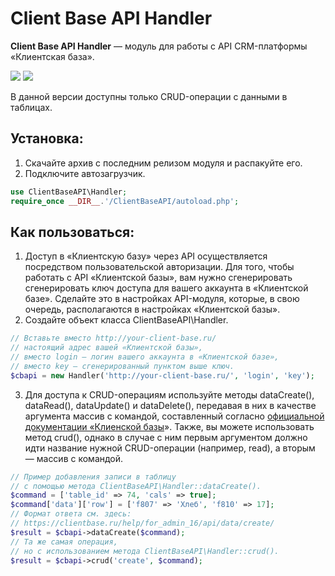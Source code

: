 # Client Base API Handler
**Client Base API Handler** — модуль для работы с API CRM-платформы «Клиентская база».

![](https://img.shields.io/badge/PHP-7%2B-yellow) ![](https://img.shields.io/badge/version-0.5-informational)

В данной версии доступны только CRUD-операции с данными в таблицах.

## Установка:
1. Скачайте архив с последним релизом модуля и распакуйте его.
2. Подключите автозагрузчик.
```php
use ClientBaseAPI\Handler;
require_once __DIR__.'/ClientBaseAPI/autoload.php';
```

## Как пользоваться:
1. Доступ в «Клиентскую базу» через API осуществляется посредством пользовательской авторизации. Для того, чтобы работать с API «Клиентской базы», вам нужно сгенерировать сгенерировать ключ доступа для вашего аккаунта в «Клиентской базе». Сделайте это в настройках API-модуля, которые, в свою очередь, располагаются в настройках «Клиентской базы».
2. Создайте объект класса ClientBaseAPI\Handler.
```php
// Вставьте вместо http://your-client-base.ru/
// настоящий адрес вашей «Клиентской базы»,
// вместо login — логин вашего аккаунта в «Клиентской базе»,
// вместо key — сгенерированный пунктом выше ключ.
$cbapi = new Handler('http://your-client-base.ru/', 'login', 'key');
```
3. Для доступа к CRUD-операциям используйте методы dataCreate(), dataRead(), dataUpdate() и dataDelete(), передавая в них в качестве аргумента массив с командой, составленный согласно [официальной документации «Клиенской базы](https://clientbase.ru/help/for_admin_16/api/ "официальной документации «Клиенской базы")». Также, вы можете использовать метод crud(), однако в случае с ним первым аргументом должно идти название нужной CRUD-операции (например, read), а вторым — массив с командой.
```php
// Пример добавления записи в таблицу
// с помощью метода ClientBaseAPI\Handler::dataCreate().
$command = ['table_id' => 74, 'cals' => true];
$command['data']['row'] = ['f807' => 'Хлеб', 'f810' => 17];
// Формат ответа см. здесь:
// https://clientbase.ru/help/for_admin_16/api/data/create/
$result = $cbapi->dataCreate($command);
// Та же самая операция,
// но с использованием метода ClientBaseAPI\Handler::crud().
$result = $cbapi->crud('create', $command);
```